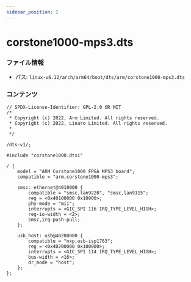 ```yaml
---
sidebar_position: 2
---
```

# corstone1000-mps3.dts

### ファイル情報

- パス: `linux-v6.12/arch/arm64/boot/dts/arm/corstone1000-mps3.dts`

### コンテンツ

```dts
// SPDX-License-Identifier: GPL-2.0 OR MIT
/*
 * Copyright (c) 2022, Arm Limited. All rights reserved.
 * Copyright (c) 2022, Linaro Limited. All rights reserved.
 *
 */

/dts-v1/;

#include "corstone1000.dtsi"

/ {
	model = "ARM Corstone1000 FPGA MPS3 board";
	compatible = "arm,corstone1000-mps3";

	smsc: ethernet@4010000 {
		compatible = "smsc,lan9220", "smsc,lan9115";
		reg = <0x40100000 0x10000>;
		phy-mode = "mii";
		interrupts = <GIC_SPI 116 IRQ_TYPE_LEVEL_HIGH>;
		reg-io-width = <2>;
		smsc,irq-push-pull;
	};

	usb_host: usb@40200000 {
		compatible = "nxp,usb-isp1763";
		reg = <0x40200000 0x100000>;
		interrupts = <GIC_SPI 114 IRQ_TYPE_LEVEL_HIGH>;
		bus-width = <16>;
		dr_mode = "host";
	};
};

```
